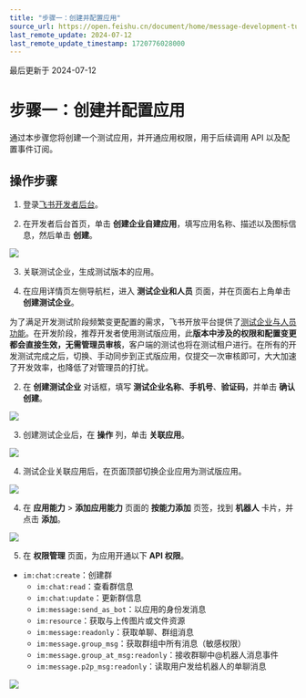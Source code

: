 ```yaml
---
title: "步骤一：创建并配置应用"
source_url: https://open.feishu.cn/document/home/message-development-tutorial/turn-on-app-permissions
last_remote_update: 2024-07-12
last_remote_update_timestamp: 1720776028000
---
```

最后更新于 2024-07-12

# 步骤一：创建并配置应用

通过本步骤您将创建一个测试应用，并开通应用权限，用于后续调用 API 以及配置事件订阅。

## 操作步骤

1. 登录[飞书开发者后台](https://open.feishu.cn/app)。

2. 在开发者后台首页，单击 **创建企业自建应用**，填写应用名称、描述以及图标信息，然后单击 **创建**。

![](https://sf3-cn.feishucdn.com/obj/open-platform-opendoc/8024a7e2fd42054b4653d54fc884ae54_JxjdJMFLmA.png?height=1526&lazyload=true&maxWidth=600&width=2512)

3. 关联测试企业，生成测试版本的应用。

1. 在应用详情页左侧导航栏，进入 **测试企业和人员** 页面，并在页面右上角单击 **创建测试企业**。

为了满足开发测试阶段频繁变更配置的需求，飞书开放平台提供了[测试企业与人员功能](https://open.feishu.cn/document/home/introduction-to-custom-app-development/testing-enterprise-and-personnel-functions)。在开发阶段，推荐开发者使用测试版应用，此**版本中涉及的权限和配置变更都会直接生效，无需管理员审核**，客户端的测试也将在测试租户进行。在所有的开发测试完成之后，切换、手动同步到正式版应用，仅提交一次审核即可，大大加速了开发效率，也降低了对管理员的打扰。

2. 在 **创建测试企业** 对话框，填写 **测试企业名称**、**手机号**、**验证码**，并单击 **确认创建**。

![](https://sf3-cn.feishucdn.com/obj/open-platform-opendoc/85af43ae4f1337a78e80d3608c590449_ju0AuXRoSM.png?height=1378&lazyload=true&maxWidth=600&width=3572)

3. 创建测试企业后，在 **操作** 列，单击 **关联应用**。

![](https://sf3-cn.feishucdn.com/obj/open-platform-opendoc/341586fdf85d2297f0eb9ef2e85a1b09_HMbUOdhjsW.png?height=552&lazyload=true&maxWidth=600&width=2950)

4. 测试企业关联应用后，在页面顶部切换企业应用为测试版应用。

![](https://sf3-cn.feishucdn.com/obj/open-platform-opendoc/5d934d17429ce3722de3fafa4ae4356e_peZyNBbGSz.png?height=804&lazyload=true&maxWidth=600&width=3576)

4. 在 **应用能力** > **添加应用能力** 页面的 **按能力添加** 页签，找到 **机器人** 卡片，并点击 **添加**。

![](https://sf3-cn.feishucdn.com/obj/open-platform-opendoc/ea9f1cf27f5b1ba83c1226e9ac894e6b_K5HPJMNvGq.png?height=1306&lazyload=true&maxWidth=600&width=2856)

5. 在 **权限管理** 页面，为应用开通以下 **API 权限**。

- `im:chat:create`：创建群
	- `im:chat:read`：查看群信息
	- `im:chat:update`：更新群信息
	- `im:message:send_as_bot`：以应用的身份发消息
	- `im:resource`：获取与上传图片或文件资源
	- `im:message:readonly`：获取单聊、群组消息
	- `im:message.group_msg`：获取群组中所有消息（敏感权限）
	- `im:message.group_at_msg:readonly`：接收群聊中@机器人消息事件
	- `im:message.p2p_msg:readonly`：读取用户发给机器人的单聊消息

![](https://sf3-cn.feishucdn.com/obj/open-platform-opendoc/c12ba2f52e371ba66df1f7a10c6d3069_VTusE7wTad.png?height=848&lazyload=true&maxWidth=600&width=2212)
